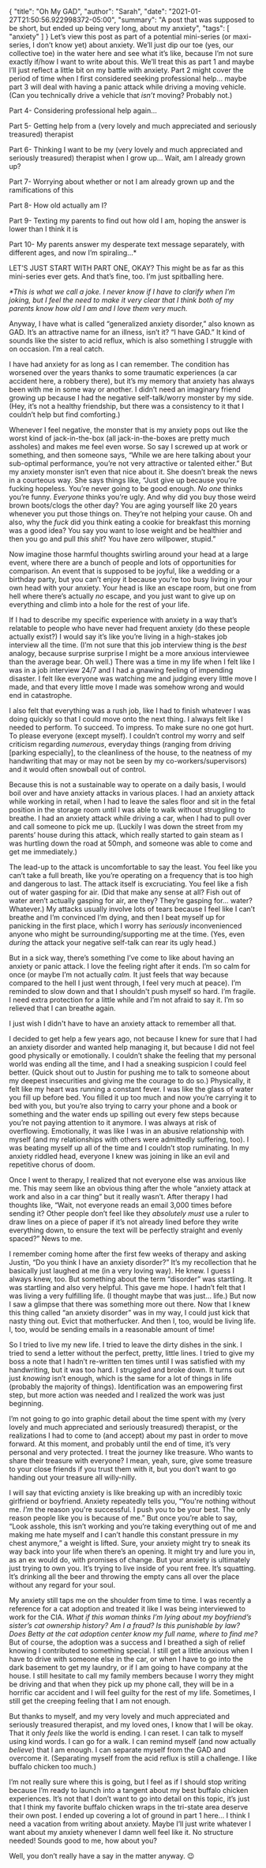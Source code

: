 {
    "title": "Oh My GAD",
    "author": "Sarah",
    "date": "2021-01-27T21:50:56.922998372-05:00",
    "summary": "A post that was supposed to be short, but ended up being very long, about my anxiety",
    "tags": [
        "anxiety"
    ]
}
Let’s view this post as part of a potential mini-series (or maxi-series,
I don’t know yet) about anxiety. We’ll just dip our toe (yes, our
collective toe) in the water here and see what it’s like, because I’m
not sure exactly if/how I want to write about this. We’ll treat this as
part 1 and maybe I’ll just reflect a little bit on my battle with
anxiety. Part 2 might cover the period of time when I first considered
seeking professional help… maybe part 3 will deal with having a panic
attack while driving a moving vehicle. (Can you technically drive a
vehicle that *isn’t* moving? Probably not.)

Part 4- Considering professional help again…

Part 5- Getting help from a (very lovely and much appreciated and
seriously treasured) therapist

Part 6- Thinking I want to be my (very lovely and much appreciated and
seriously treasured) therapist when I grow up… Wait, am I already grown
up?

Part 7- Worrying about whether or not I am already grown up and the
ramifications of this

Part 8- How old actually am I?

Part 9- Texting my parents to find out how old I am, hoping the answer
is lower than I think it is

Part 10- My parents answer my desperate text message separately, with
different ages, and now I’m spiraling…\*

LET’S JUST START WITH PART ONE, OKAY? This might be as far as this
mini-series ever gets. And that’s fine, too. I’m just spitballing here.

*\*This is what we call a joke. I never know if I have to clarify when
I’m joking, but I feel the need to make it very clear that I think
both of my parents know how old I am and I love them very much.*

Anyway, I have what is called “generalized anxiety disorder,” also known
as GAD. It’s an attractive name for an illness, isn’t it? “I have GAD.”
It kind of sounds like the sister to acid reflux, which is also
something I struggle with on occasion. I’m a real catch.

I have had anxiety for as long as I can remember. The condition has
worsened over the years thanks to some traumatic experiences (a car
accident here, a robbery there), but it’s my memory that anxiety has
always been with me in some way or another. I didn’t need an imaginary
friend growing up because I had the negative self-talk/worry monster by
my side. (Hey, it’s not a healthy friendship, but there was a
consistency to it that I couldn’t help but find comforting.)

Whenever I feel negative, the monster that is my anxiety pops out like
the worst kind of jack-in-the-box (all jack-in-the-boxes are pretty much
assholes) and makes me feel even worse. So say I screwed up at work or
something, and then someone says, “While we are here talking about your
sub-optimal performance, you’re not very attractive or talented either.”
But my anxiety monster isn’t even that nice about it. She doesn’t break
the news in a courteous way. She says things like, “Just give up because
you’re fucking hopeless. You’re never going to be good enough. *No one*
thinks you’re funny. *Everyone* thinks you’re ugly. And why did you buy
those weird brown boots/clogs the other day? You are aging yourself like
20 years whenever you put those things on. They’re not helping your
cause. Oh and also, why the *fuck* did you think eating a cookie for
breakfast this morning was a good idea? You say you want to lose weight
and be healthier and then you go and pull *this shit*? You have zero
willpower, stupid.”

Now imagine those harmful thoughts swirling around your head at a large
event, where there are a bunch of people and lots of opportunities for
comparison. An event that is supposed to be joyful, like a wedding or a
birthday party, but you can’t enjoy it because you’re too busy living in
your own head with your anxiety. Your head is like an escape room, but
one from hell where there’s actually *no* escape, and you just want to
give up on everything and climb into a hole for the rest of your life.

If I had to describe my specific experience with anxiety in a way that’s
relatable to people who have never had frequent anxiety (do these people
actually exist?) I would say it’s like you’re living in a high-stakes
job interview all the time. (I’m not sure that this job interview thing
is the *best* analogy, because surprise surprise I might be a more
anxious interviewee than the average bear. Oh well.) There was a time in
my life when I felt like I was in a job interview 24/7 and I had a
gnawing feeling of impending disaster. I felt like everyone was watching
me and judging every little move I made, and that every little move I
made was somehow wrong and would end in catastrophe.

I also felt that everything was a rush job, like I had to finish
whatever I was doing quickly so that I could move onto the next thing. I
always felt like I needed to perform. To succeed. To impress. To make
sure no one got hurt. To please everyone (except myself). I couldn’t
control my worry and self criticism regarding *numerous*, everyday
things (ranging from driving \[parking especially\], to the cleanliness
of the house, to the neatness of my handwriting that may or may not be
seen by my co-workers/supervisors) and it would often snowball out of
control.

Because this is not a sustainable way to operate on a daily basis, I
would boil over and have anxiety attacks in various places. I had an
anxiety attack while working in retail, when I had to leave the sales
floor and sit in the fetal position in the storage room until I was able
to walk without struggling to breathe. I had an anxiety attack while
driving a car, when I had to pull over and call someone to pick me up.
(Luckily I was down the street from my parents’ house during this
attack, which really started to gain steam as I was hurtling down the
road at 50mph, and someone was able to come and get me immediately.)

The lead-up to the attack is uncomfortable to say the least. You feel
like you can’t take a full breath, like you’re operating on a frequency
that is too high and dangerous to last. The attack itself is
excruciating. You feel like a fish out of water gasping for air. (Did
that make any sense at all? Fish out of water aren’t actually gasping
for air, are they? They’re gasping for… water? Whatever.) My attacks
usually involve lots of tears because I feel like I can’t breathe and
I’m convinced I’m dying, and then I beat myself up for panicking in
the first place, which I worry has *seriously* inconvenienced anyone who
might be surrounding/supporting me at the time. (Yes, even *during* the
attack your negative self-talk can rear its ugly head.)

But in a sick way, there’s something I’ve come to like about having an
anxiety or panic attack. I love the feeling right after it ends. I’m so
calm for once (or maybe I’m not actually *calm.* It just feels that way
because compared to the hell I just went through, I feel very much at
peace). I’m reminded to slow down and that I shouldn't push myself so
hard. I’m fragile. I need extra protection for a little while and I’m
not afraid to say it. I’m so relieved that I can breathe again.

I just wish I didn't have to have an anxiety attack to remember all
that.

I decided to get help a few years ago, not because I knew for sure that
I had an anxiety disorder and wanted help managing it, but because I did
not feel good physically or emotionally. I couldn’t shake the feeling
that my personal world was ending all the time, and I had a sneaking
suspicion I could feel better. (Quick shout out to Justin for pushing me
to talk to someone about my deepest insecurities and giving me the
courage to do so.) Physically, it felt like my heart was running a
constant fever. I was like the glass of water you fill up before bed.
You filled it up too much and now you’re carrying it to bed with you,
but you’re also trying to carry your phone and a book or something and
the water ends up spilling out every few steps because you’re not paying
attention to it anymore. I was always at risk of overflowing.
Emotionally, it was like I was in an abusive relationship with myself
(and my relationships with others were admittedly suffering, too). I was
beating myself up all of the time and I couldn’t stop ruminating. In my
anxiety riddled head, everyone I knew was joining in like an evil and
repetitive chorus of doom.

Once I went to therapy, I realized that not everyone else was anxious
like me. This may seem like an obvious thing after the whole “anxiety
attack at work and also in a car thing” but it really wasn’t. After
therapy I had thoughts like, “Wait, not everyone reads an email 3,000
times before sending it? Other people don’t feel like they *absolutely
must* use a ruler to draw lines on a piece of paper if it’s not already
lined before they write everything down, to ensure the text will be
perfectly straight and evenly spaced?” News to me.

I remember coming home after the first few weeks of therapy and asking
Justin, “Do you think I have an anxiety disorder?” It’s my recollection
that he basically just laughed at me (in a very loving way). He knew. I
guess I always knew, too. But something about the term “disorder” was
startling. It was startling and also very helpful. This gave me hope. I
hadn’t felt that I was living a very fulfilling life. (I thought maybe
that was just… life.) But now I saw a glimpse that there was something
more out there. Now that I knew this thing called “an anxiety disorder”
was in my way, I could just kick that nasty thing out. Evict that
motherfucker. And then I, too, would be living life. I, too, would be
sending emails in a reasonable amount of time\!

So I tried to live my new life. I tried to leave the dirty dishes in the
sink. I tried to send a letter without the perfect, pretty, little
lines. I tried to give my boss a note that I hadn’t re-written ten times
until I was satisfied with my handwriting, but it was too hard. I
struggled and broke down. It turns out just *knowing* isn’t enough,
which is the same for a lot of things in life (probably the majority of
things). Identification was an empowering first step, but more action
was needed and I realized the work was just beginning.

I’m not going to go into graphic detail about the time spent with my
(very lovely and much appreciated and seriously treasured) therapist, or
the realizations I had to come to (and accept) about my past in order to
move forward. At this moment, and probably until the end of time, it’s
very personal and very protected. I treat the journey like treasure. Who
wants to share their treasure with everyone? I mean, yeah, sure, give
some treasure to your close friends if you trust them with it, but you
don’t want to go handing out your treasure all willy-nilly.

I will say that evicting anxiety is like breaking up with an incredibly
toxic girlfriend or boyfriend. Anxiety repeatedly tells you, “You're
nothing without me. *I'm* the reason you're successful. I push you to be
your best. The only reason people like you is because of me.” But once
you’re able to say, “Look asshole, this isn’t working and you’re taking
everything out of me and making me hate myself and I can’t handle this
constant pressure in my chest anymore,” a weight is lifted. Sure, your
anxiety might try to sneak its way back into your life when there’s an
opening. It might try and lure you in, as an ex would do, with promises
of change. But your anxiety is ultimately just trying to own you. It’s
trying to live inside of you rent free. It’s squatting. It’s drinking
all the beer and throwing the empty cans all over the place without any
regard for your soul.

My anxiety still taps me on the shoulder from time to time. I was
recently a reference for a cat adoption and treated it like I was being
interviewed to work for the CIA. *What if this woman thinks I’m lying
about my boyfriend’s sister’s cat ownership history? Am I a fraud? Is
this punishable by law? Does Betty at the cat adoption center know my
full name, where to find me?* But of course, the adoption was a success
and I breathed a sigh of relief knowing I contributed to something
special. I still get a little anxious when I have to drive with someone
else in the car, or when I have to go into the dark basement to get my
laundry, or if I am going to have company at the house. I still hesitate
to call my family members because I worry they might be driving and that
when they pick up my phone call, they will be in a horrific car accident
and I will feel guilty for the rest of my life. Sometimes, I still get
the creeping feeling that I am not enough.

But thanks to myself, and my very lovely and much appreciated and
seriously treasured therapist, and my loved ones, I know that I will be
okay. That it only *feels* like the world is ending. I can reset. I can
talk to myself using kind words. I can go for a walk. I can remind
myself (and now actually *believe*) that I am enough. I can separate
myself from the GAD and overcome it. (Separating myself from the acid
reflux is still a challenge. I like buffalo chicken too much.)

I’m not really sure where this is going, but I feel as if I should stop
writing because I’m ready to launch into a tangent about my best buffalo
chicken experiences. It’s not that I don’t want to go into detail on
this topic, it’s just that I think my favorite buffalo chicken wraps in
the tri-state area deserve their own post. I ended up covering a lot of
ground in part 1 here... I think I need a vacation from writing about
anxiety. Maybe I’ll just write whatever I want about my anxiety whenever
I damn well feel like it. No structure needed\! Sounds good to me, how
about you?

Well, you don’t really have a say in the matter anyway. :wink:
